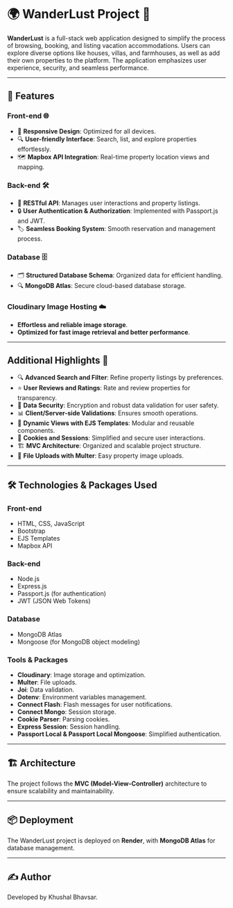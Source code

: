 # 🌍 WanderLust Project 🏡

**WanderLust** is a full-stack web application designed to simplify the process of browsing, booking, and listing vacation accommodations. Users can explore diverse options like houses, villas, and farmhouses, as well as add their own properties to the platform. The application emphasizes user experience, security, and seamless performance.

---

## 📌 Features

### Front-end 🌐
- 📱 **Responsive Design**: Optimized for all devices.
- 🔍 **User-friendly Interface**: Search, list, and explore properties effortlessly.
- 🗺️ **Mapbox API Integration**: Real-time property location views and mapping.

### Back-end 🛠️
- 🧩 **RESTful API**: Manages user interactions and property listings.
- 🔒 **User Authentication & Authorization**: Implemented with Passport.js and JWT.
- 🏷️ **Seamless Booking System**: Smooth reservation and management process.

### Database 🗄️
- 🗂️ **Structured Database Schema**: Organized data for efficient handling.
- 🔍 **MongoDB Atlas**: Secure cloud-based database storage.

### Cloudinary Image Hosting ☁️
- **Effortless and reliable image storage**.
- **Optimized for fast image retrieval and better performance**.

---

## Additional Highlights 🌟
- 🔍 **Advanced Search and Filter**: Refine property listings by preferences.
- ⭐ **User Reviews and Ratings**: Rate and review properties for transparency.
- 🔐 **Data Security**: Encryption and robust data validation for user safety.
- 📊 **Client/Server-side Validations**: Ensures smooth operations.
- 🎨 **Dynamic Views with EJS Templates**: Modular and reusable components.
- 🍪 **Cookies and Sessions**: Simplified and secure user interactions.
- 🏗️ **MVC Architecture**: Organized and scalable project structure.
- 💾 **File Uploads with Multer**: Easy property image uploads.

---

## 🛠️ Technologies & Packages Used

### Front-end
- HTML, CSS, JavaScript
- Bootstrap
- EJS Templates
- Mapbox API

### Back-end
- Node.js
- Express.js
- Passport.js (for authentication)
- JWT (JSON Web Tokens)

### Database
- MongoDB Atlas
- Mongoose (for MongoDB object modeling)

### Tools & Packages
- **Cloudinary**: Image storage and optimization.
- **Multer**: File uploads.
- **Joi**: Data validation.
- **Dotenv**: Environment variables management.
- **Connect Flash**: Flash messages for user notifications.
- **Connect Mongo**: Session storage.
- **Cookie Parser**: Parsing cookies.
- **Express Session**: Session handling.
- **Passport Local & Passport Local Mongoose**: Simplified authentication.

---

## 🏗️ Architecture
The project follows the **MVC (Model-View-Controller)** architecture to ensure scalability and maintainability.

---

## 📦 Deployment
The WanderLust project is deployed on **Render**, with **MongoDB Atlas** for database management.

---

## ✍️ Author
Developed by Khushal Bhavsar.
